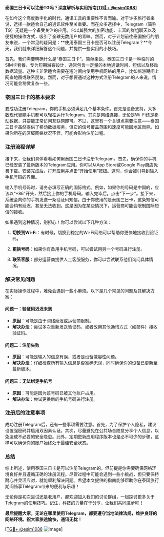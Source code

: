 **泰国三日卡可以注册TG吗？深度解析与实用指南[[TG💪+ @esim1088](https://t.me/s/esim1088)]**

在如今这个高度数字化的时代，通讯工具的重要性不言而喻。对于许多旅行者来说，选择一款适合自己的通讯软件至关重要。而在众多选择中，Telegram（简称TG）无疑是一个备受关注的应用。它以其强大的加密功能、丰富的群组聊天以及便捷的操作方式，吸引了全球无数用户的青睐。然而，对于计划前往泰国旅行的朋友来说，一个常见的疑问是：**使用泰国三日卡是否可以注册Telegram？**今天，我们就来详细解答这个问题，并提供一些实用的小技巧。

首先，我们需要明确什么是“泰国三日卡”。简单来说，泰国三日卡是一种临时的SIM卡套餐，专为短期游客设计，通常包含一定量的本地通话时间、短信以及移动数据流量。这种卡非常适合需要在短时间内使用手机网络的用户，比如旅游期间上网查地图或联系朋友。然而，对于想要通过这种方式注册Telegram的人来说，情况可能会稍微复杂一些。

### **泰国三日卡的基本要求**

要成功注册Telegram，你的手机必须满足几个基本条件。首先是设备支持，大多数现代智能手机都可以轻松运行Telegram。其次是网络连接，无论是Wi-Fi还是移动数据，只要能正常访问互联网即可。不过，这里有一个关键点需要注意——泰国三日卡虽然提供了移动数据服务，但它的信号覆盖范围和速度可能因地区而异。如果你所在的区域网络状况不佳，可能会影响注册过程。

### **注册流程详解**

接下来，让我们具体看看如何用泰国三日卡注册Telegram。首先，确保你的手机已经安装了最新版本的Telegram应用。你可以从App Store或Google Play商店免费下载。安装完成后，打开应用并点击“开始使用”按钮。这时，你会被引导到输入手机号码的界面。

输入手机号码时，请务必填写正确的国际格式。例如，如果你的号码是中国的，应该以“+86”开头，然后接上你的手机号码。输入完毕后，点击“下一步”。接下来，系统会向你的手机发送一条验证码短信。由于你使用的是泰国三日卡，这条短信可能会稍有延迟，甚至无法收到。这是因为在某些情况下，运营商可能会限制国际短信的接收。

如果遇到这种情况，别担心！你可以尝试以下几种方法：

1. **切换到Wi-Fi**：有时候，切换到稳定的Wi-Fi网络可以帮助你更快地接收到验证码。
   
2. **更换号码**：如果你有备用手机号码，可以尝试用另一个号码进行注册。

3. **联系客服**：部分运营商提供人工客服服务，你可以尝试联系他们询问具体情况。

### **解决常见问题**

在实际操作过程中，难免会遇到一些小麻烦。以下是几个常见的问题及其解决方案：

#### **问题一：验证码迟迟未到**
- **原因**：可能是由于网络延迟或运营商限制。
- **解决办法**：尝试多次重新发送验证码，或者改用其他通讯方式（如邮件）接收验证码。

#### **问题二：注册失败**
- **原因**：可能是输入的信息有误，或者是设备兼容性问题。
- **解决办法**：仔细检查所有输入信息是否准确无误，同时确保你的设备已更新至最新版本。

#### **问题三：无法绑定手机号**
- **原因**：可能是因为该号码已被其他账户占用。
- **解决办法**：尝试更换新的手机号码进行注册。

### **注册后的注意事项**

成功注册Telegram后，还有一些事项需要注意。首先，为了保护个人隐私，建议设置强密码并启用双因素认证。其次，尽量避免在公共场合随意分享个人信息，以免造成不必要的安全隐患。此外，定期更新应用程序版本也是必不可少的步骤，这样可以确保你的账户始终处于最佳安全状态。

### **总结**

综上所述，使用泰国三日卡是可以注册Telegram的，但前提是你需要确保网络环境良好并且遵循正确的注册流程。尽管过程中可能会遇到一些小挑战，但只要保持耐心并灵活应对，就能顺利解决问题。希望本文提供的指南能够帮助你在泰国旅行期间畅享Telegram带来的便利与乐趣！

无论你是初次尝试还是老用户，都欢迎加入我们的讨论群组，一起探讨更多关于Telegram的使用技巧。记住，科技的力量在于分享，让我们共同进步吧！

**最后提醒大家，无论在哪里使用Telegram，都要遵守当地法律法规，维护良好的网络环境。祝大家旅途愉快，通讯无忧！**

[[TG💪+ @esim1088](https://t.me/s/esim1088) ![Image](https://i.postimg.cc/4NQfJmqS/Snipaste-2025-05-13-00-14-12.png)]